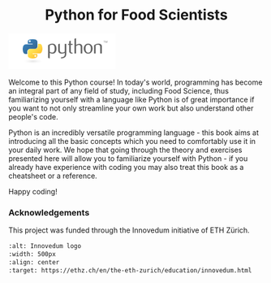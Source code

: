 # <center> Python for Food Scientists </center>


![python logo](../images/python-logo.png)


Welcome to this Python course! In today's world, programming has become an integral part of any field of study, including Food Science, thus familiarizing yourself with a language like Python is of great importance if you want to not only streamline your own work but also understand other people's code. 

Python is an incredibly versatile programming language - this book aims at introducing all the basic concepts which you need to comfortably use it in your daily work. We hope that going through the theory and exercises presented here will allow you to familiarize yourself with Python - if you already have experience with coding you may also treat this book as a cheatsheet or a reference.

Happy coding!

### Acknowledgements
This project was funded through the Innovedum initiative of ETH Zürich.
```{image} ../images/innovedum_logo.png
:alt: Innovedum logo
:width: 500px
:align: center
:target: https://ethz.ch/en/the-eth-zurich/education/innovedum.html
```
